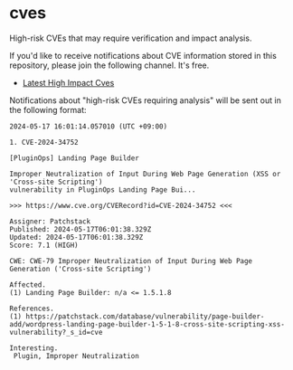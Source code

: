 # cves
High-risk CVEs that may require verification and impact analysis.

If you'd like to receive notifications about CVE information stored in this repository, please join the following channel. It's free.

- [Latest High Impact Cves](https://t.me/latest_high_impact_cve)

  
Notifications about "high-risk CVEs requiring analysis" will be sent out in the following format:
```
2024-05-17 16:01:14.057010 (UTC +09:00)

1. CVE-2024-34752

[PluginOps] Landing Page Builder

Improper Neutralization of Input During Web Page Generation (XSS or 'Cross-site Scripting')
vulnerability in PluginOps Landing Page Bui...

>>> https://www.cve.org/CVERecord?id=CVE-2024-34752 <<<

Assigner: Patchstack
Published: 2024-05-17T06:01:38.329Z
Updated: 2024-05-17T06:01:38.329Z
Score: 7.1 (HIGH)

CWE: CWE-79 Improper Neutralization of Input During Web Page Generation ('Cross-site Scripting')

Affected.
(1) Landing Page Builder: n/a <= 1.5.1.8

References.
(1) https://patchstack.com/database/vulnerability/page-builder-add/wordpress-landing-page-builder-1-5-1-8-cross-site-scripting-xss-vulnerability?_s_id=cve

Interesting.
 Plugin, Improper Neutralization
```
